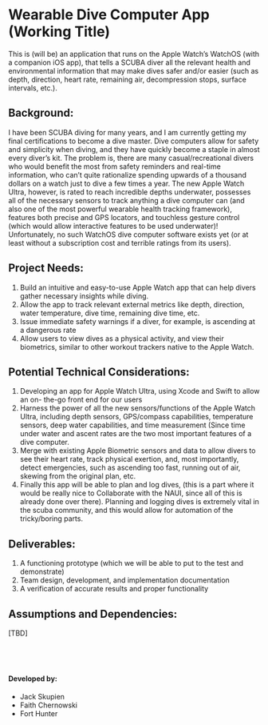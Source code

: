 # Wearable Dive Computer App (Working Title)
This is (will be) an application that runs on the Apple Watch’s
WatchOS (with a companion iOS app), that tells a SCUBA diver all the relevant health and environmental
information that may make dives safer and/or easier (such as depth, direction, heart
rate, remaining air, decompression stops, surface intervals, etc.).

## Background:
I have been SCUBA diving for many years, and I am currently getting my final
certifications to become a dive master. Dive computers allow for safety and simplicity
when diving, and they have quickly become a staple in almost every diver’s kit. The
problem is, there are many casual/recreational divers who would benefit the most from
safety reminders and real-time information, who can’t quite rationalize spending
upwards of a thousand dollars on a watch just to dive a few times a year. The new
Apple Watch Ultra, however, is rated to reach incredible depths underwater, possesses
all of the necessary sensors to track anything a dive computer can (and also one of the
most powerful wearable health tracking framework), features both precise and GPS
locators, and touchless gesture control (which would allow interactive features to be
used underwater)! Unfortunately, no such WatchOS dive computer software exists yet
(or at least without a subscription cost and terrible ratings from its users).

## Project Needs:
1. Build an intuitive and easy-to-use Apple Watch app that can help divers gather
necessary insights while diving.
2. Allow the app to track relevant external metrics like depth, direction, water
temperature, dive time, remaining dive time, etc.
3. Issue immediate safety warnings if a diver, for example, is ascending at a
dangerous rate
4. Allow users to view dives as a physical activity, and view their biometrics, similar to
other workout trackers native to the Apple Watch.

## Potential Technical Considerations:
1. Developing an app for Apple Watch Ultra, using Xcode and Swift to allow an on-
the-go front end for our users
2. Harness the power of all the new sensors/functions of the Apple Watch Ultra,
including depth sensors, GPS/compass capabilities, temperature sensors, deep
water capabilities, and time measurement (Since time under water and ascent rates
are the two most important features of a dive computer.
3. Merge with existing Apple Biometric sensors and data to allow divers to see their
heart rate, track physical exertion, and, most importantly, detect emergencies, such
as ascending too fast, running out of air, skewing from the original plan, etc.
4. Finally this app will be able to plan and log dives, (this is a part where it would be
really nice to Collaborate with the NAUI, since all of this is already done over there).
Planning and logging dives is extremely vital in the scuba community, and this
would allow for automation of the tricky/boring parts.

## Deliverables:
1. A functioning prototype (which we will be able to put to the test and demonstrate)
2. Team design, development, and implementation documentation
3. A verification of accurate results and proper functionality

## Assumptions and Dependencies:
\[TBD\]
## &nbsp;

#### Developed by:
* Jack Skupien
* Faith Chernowski
* Fort Hunter

